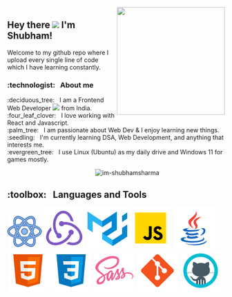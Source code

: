  <img align="right" src="https://media.giphy.com/media/VTtANKl0beDFQRLDTh/giphy.gif" width="250" height="250">

<h2>Hey there <img src="https://media.giphy.com/media/hvRJCLFzcasrR4ia7z/giphy.gif" width="30"> I'm Shubham! </h2>
 
 Welcome to my github repo where I upload every single line of code which I have learning constantly. 
 
<h3> :technologist: &nbsp; About me </h3>

 

 <p align="left" width="50" height="220"> :deciduous_tree: &nbsp;  I am a Frontend Web Developer <img src="https://media.giphy.com/media/WUlplcMpOCEmTGBtBW/giphy.gif" width="30"> from India.<br />
:four_leaf_clover: &nbsp; I love working with React and Javascript.<br />
:palm_tree: &nbsp; I am passionate about Web Dev & I enjoy learning new things.<br />
:seedling: &nbsp; I'm currently learning DSA, Web Development, and anything that interests me. <br />
:evergreen_tree: &nbsp; I use Linux (Ubuntu) as my daily drive and Windows 11 for games mostly. <br />
</p>&nbsp;

<img align="right" width="300" src="https://github-readme-stats-eight-theta.vercel.app/api/top-langs/?username=im-shubhamsharma&theme=radical&layout=compact&langs_count=8&hide_border=true&align=right" alt="im-shubhamsharma" />

<p align="left" width:"100%">
  <h2> :toolbox: &nbsp; Languages and Tools </h2>
  <p width:"100%">
  <img src="./Assets/react.svg"/>
  <img src="./Assets/redux.svg"/>
  <img src="./Assets/material.svg"/>
  <img src="./Assets/js.svg"/>
  <img src="./Assets/java.svg"/>
  <img src="./Assets/html.svg"/>
  <img src="./Assets/css.svg"/>
  <img src="./Assets/sass.svg"/>
  <img src="./Assets/git.svg"/>
  <img src="./Assets/github.svg"/>
  </p>
</p>



